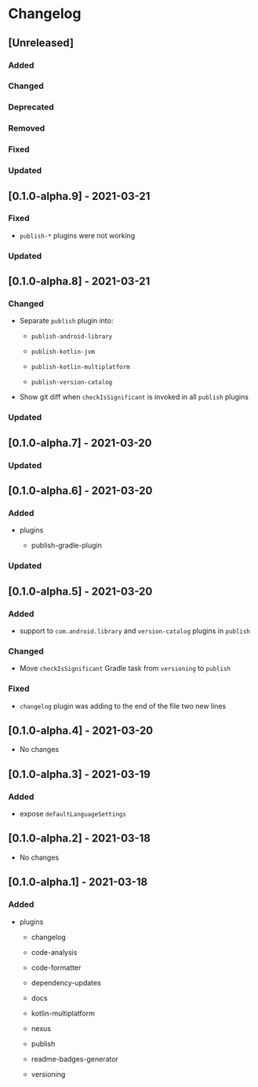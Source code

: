 # Changelog

## [Unreleased]

### Added

### Changed

### Deprecated

### Removed

### Fixed

### Updated

## [0.1.0-alpha.9] - 2021-03-21

### Fixed

- `publish-*` plugins were not working

### Updated

## [0.1.0-alpha.8] - 2021-03-21

### Changed

- Separate `publish` plugin into:

    - `publish-android-library` 

    - `publish-kotlin-jvm` 

    - `publish-kotlin-multiplatform` 

    - `publish-version-catalog` 

- Show git diff when `checkIsSignificant` is invoked in all `publish` plugins

### Updated

## [0.1.0-alpha.7] - 2021-03-20

### Updated

## [0.1.0-alpha.6] - 2021-03-20

### Added

- plugins

    - publish-gradle-plugin

### Updated

## [0.1.0-alpha.5] - 2021-03-20

### Added

- support to `com.android.library` and `version-catalog` plugins in `publish`

### Changed

- Move `checkIsSignificant` Gradle task from `versioning` to `publish`

### Fixed

- `changelog` plugin was adding to the end of the file two new lines

## [0.1.0-alpha.4] - 2021-03-20

- No changes

## [0.1.0-alpha.3] - 2021-03-19

### Added

- expose `defaultLanguageSettings`

## [0.1.0-alpha.2] - 2021-03-18

- No changes

## [0.1.0-alpha.1] - 2021-03-18

### Added

- plugins

    - changelog

    - code-analysis

    - code-formatter

    - dependency-updates

    - docs

    - kotlin-multiplatform

    - nexus

    - publish

    - readme-badges-generator

    - versioning 
